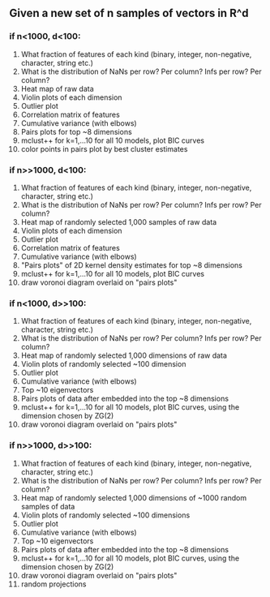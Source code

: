 ## Given a new set of n samples of vectors in R^d

###  if n<1000, d<100:

1. What fraction of features of each kind (binary, integer, non-negative, character, string etc.)
2. What is the distribution of NaNs per row? Per column? Infs per row? Per column?
3. Heat map of raw data
4. Violin plots of each dimension
5. Outlier plot
6. Correlation matrix of features
7. Cumulative variance (with elbows)
8. Pairs plots for top ~8 dimensions
9. mclust++ for k=1,...10 for all 10 models, plot BIC curves
10. color points in pairs plot by best cluster estimates



### if n>>1000, d<100:

1. What fraction of features of each kind (binary, integer, non-negative, character, string etc.)
2. What is the distribution of NaNs per row? Per column? Infs per row? Per column?
3. Heat map of randomly selected 1,000 samples of raw data
4. Violin plots of each dimension
5. Outlier plot
6. Correlation matrix of features
7. Cumulative variance (with elbows)
8. "Pairs plots" of 2D kernel density estimates for top ~8 dimensions
9. mclust++ for k=1,...10 for all 10 models, plot BIC curves
10. draw voronoi diagram overlaid on "pairs plots"


### if n<1000, d>>100:

1. What fraction of features of each kind (binary, integer, non-negative, character, string etc.)
2. What is the distribution of NaNs per row? Per column? Infs per row? Per column?
3. Heat map of randomly selected 1,000 dimensions of raw data
4. Violin plots of randomly selected ~100 dimension
5. Outlier plot
6. Cumulative variance (with elbows)
7. Top ~10 eigenvectors
8. Pairs plots of data after embedded into the top ~8 dimensions
9. mclust++ for k=1,...10 for all 10 models, plot BIC curves, using the dimension chosen by ZG(2)
10. draw voronoi diagram overlaid on "pairs plots"


### if n>>1000, d>>100:

1. What fraction of features of each kind (binary, integer, non-negative, character, string etc.)
2. What is the distribution of NaNs per row? Per column? Infs per row? Per column?
3. Heat map of randomly selected 1,000 dimensions of ~1000 random samples of data
4. Violin plots of randomly selected ~100 dimensions
5. Outlier plot
6. Cumulative variance (with elbows)
7. Top ~10 eigenvectors
8. Pairs plots of data after embedded into the top ~8 dimensions
9. mclust++ for k=1,...10 for all 10 models, plot BIC curves, using the dimension chosen by ZG(2)
10. draw voronoi diagram overlaid on "pairs plots"
11. random projections
